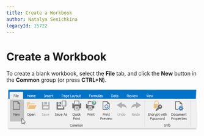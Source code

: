 ```yaml
---
title: Create a Workbook
author: Natalya Senichkina
legacyId: 15722
---
```

# Create a Workbook
To create a blank workbook, select the **File** tab,  and click the **New** button in the **Common** group (or press **CTRL+N**).

![NewWorkbook](../../../images/img21117.png)